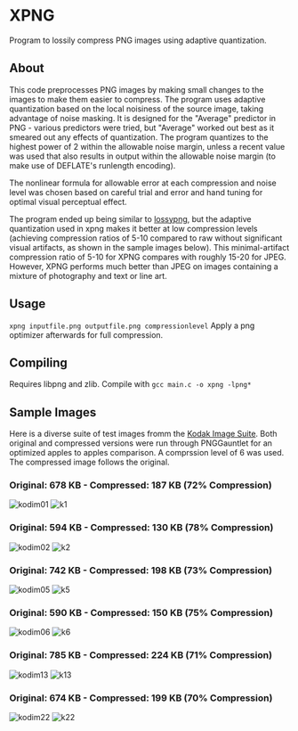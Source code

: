 # XPNG
Program to lossily compress PNG images using adaptive quantization.

## About
This code preprocesses PNG images by making small changes to the images to make them easier to compress. The program uses adaptive quantization based on the local noisiness of the source image, taking advantage of noise masking. It is designed for the "Average" predictor in PNG - various predictors were tried, but "Average" worked out best as it smeared out any effects of quantization. The program quantizes to the highest power of 2 within the allowable noise margin, unless a recent value was used that also results in output within the allowable noise margin (to make use of DEFLATE's runlength encoding).

The nonlinear formula for allowable error at each compression and noise level was chosen based on careful trial and error and hand tuning for optimal visual perceptual effect.

The program ended up being similar to [lossypng](https://github.com/foobaz/lossypng), but the adaptive quantization used in xpng makes it better at low compression levels (achieving compression ratios of 5-10 compared to raw without significant visual artifacts, as shown in the sample images below). This minimal-artifact compression ratio of 5-10 for XPNG compares with roughly 15-20 for JPEG. However, XPNG performs much better than JPEG on images containing a mixture of photography and text or line art.

## Usage
`xpng inputfile.png outputfile.png compressionlevel`
Apply a png optimizer afterwards for full compression.

## Compiling
Requires libpng and zlib. Compile with `gcc main.c -o xpng -lpng*`

## Sample Images
Here is a diverse suite of test images fromm the [Kodak Image Suite](http://r0k.us/graphics/kodak/). Both original and compressed versions were run through PNGGauntlet for an optimized apples to apples comparison. A comprssion level of 6 was used. The compressed image follows the original.

### Original: 678 KB - Compressed: 187 KB (72% Compression)
![kodim01](https://cloud.githubusercontent.com/assets/8397050/21791560/6d455276-d698-11e6-8101-8533ebcf7249.png)
![k1](https://cloud.githubusercontent.com/assets/8397050/21791567/6d6cd7ec-d698-11e6-89ff-9231a28c48f3.png)

### Original: 594 KB - Compressed: 130 KB (78% Compression)
![kodim02](https://cloud.githubusercontent.com/assets/8397050/21791559/6d43cbb8-d698-11e6-9104-45c011d5416d.png)
![k2](https://cloud.githubusercontent.com/assets/8397050/21791566/6d6b0ce6-d698-11e6-9c4a-a8c2f419ccd3.png)

### Original: 742 KB - Compressed: 198 KB (73% Compression)
![kodim05](https://cloud.githubusercontent.com/assets/8397050/21791561/6d46d9fc-d698-11e6-8fbf-b1276c061c9d.png)
![k5](https://cloud.githubusercontent.com/assets/8397050/21791568/6d72ad48-d698-11e6-9b31-769daccd1bc6.png)

### Original: 590 KB - Compressed: 150 KB (75% Compression)
![kodim06](https://cloud.githubusercontent.com/assets/8397050/21791562/6d4a1504-d698-11e6-97bb-eb22d565eee2.png)
![k6](https://cloud.githubusercontent.com/assets/8397050/21791569/6d7e6124-d698-11e6-8e4e-868b4c0245c0.png)

### Original: 785 KB - Compressed: 224 KB (71% Compression)
![kodim13](https://cloud.githubusercontent.com/assets/8397050/21791563/6d5d94a8-d698-11e6-83ac-2ee6f77d9e13.jpg)
![k13](https://cloud.githubusercontent.com/assets/8397050/21791557/6d3b7472-d698-11e6-814e-24697ee57041.png)

### Original: 674 KB - Compressed: 199 KB (70% Compression)
![kodim22](https://cloud.githubusercontent.com/assets/8397050/21791565/6d66d702-d698-11e6-88ea-7c199ab33f90.png)
![k22](https://cloud.githubusercontent.com/assets/8397050/21791570/6d99ff4c-d698-11e6-87d3-c265e5ad6677.png)

